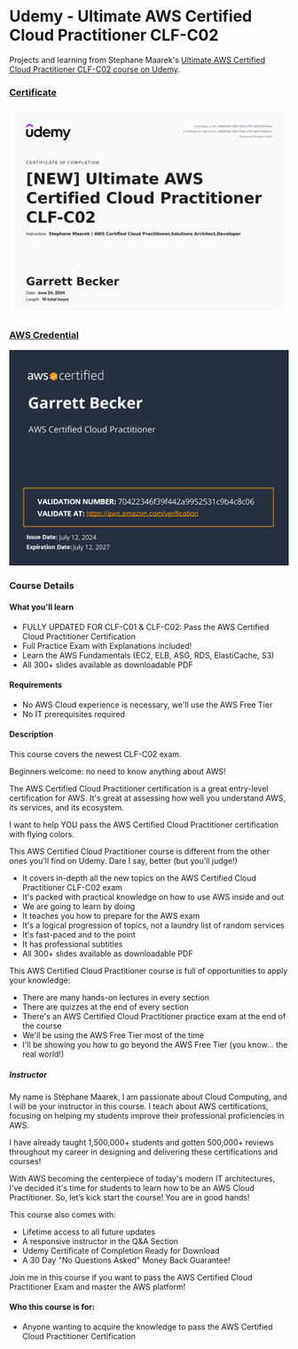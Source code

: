 # Udemy - Ultimate AWS Certified Cloud Practitioner CLF-C02

Projects and learning from Stephane Maarek's [Ultimate AWS Certified Cloud Practitioner CLF-C02 course on Udemy](https://www.udemy.com/course/aws-certified-cloud-practitioner-new/).

### [Certificate](https://www.udemy.com/certificate/UC-d8488228-3581-4fd6-b176-206341495a4e/)

!["Certificate"](./Certificate.jpg)

### [AWS Credential](https://www.credly.com/badges/12dd9f0b-416f-40ad-83ed-32aa610b115c)

!["Certificate"](./AWS%20Certified%20Cloud%20Practitioner%20certificate.jpg)

### Course Details

#### What you'll learn
- FULLY UPDATED FOR CLF-C01 & CLF-C02: Pass the AWS Certified Cloud Practitioner Certification
- Full Practice Exam with Explanations included!
- Learn the AWS Fundamentals (EC2, ELB, ASG, RDS, ElastiCache, S3)
- All 300+ slides available as downloadable PDF

#### Requirements
- No AWS Cloud experience is necessary, we'll use the AWS Free Tier
- No IT prerequisites required

#### Description
This course covers the newest CLF-C02 exam.

Beginners welcome: no need to know anything about AWS!

The AWS Certified Cloud Practitioner certification is a great entry-level certification for AWS. It's great at assessing how well you understand AWS, its services, and its ecosystem.

I want to help YOU pass the AWS Certified Cloud Practitioner certification with flying colors.

This AWS Certified Cloud Practitioner course is different from the other ones you'll find on Udemy. Dare I say, better (but you'll judge!)
- It covers in-depth all the new topics on the AWS Certified Cloud Practitioner CLF-C02 exam
- It's packed with practical knowledge on how to use AWS inside and out
- We are going to learn by doing
- It teaches you how to prepare for the AWS exam
- It's a logical progression of topics, not a laundry list of random services
- It's fast-paced and to the point
- It has professional subtitles
- All 300+ slides available as downloadable PDF

This AWS Certified Cloud Practitioner course is full of opportunities to apply your knowledge:
- There are many hands-on lectures in every section
- There are quizzes at the end of every section
- There's an AWS Certified Cloud Practitioner practice exam at the end of the course
- We'll be using the AWS Free Tier most of the time
- I'll be showing you how to go beyond the AWS Free Tier (you know... the real world!)

##### Instructor

My name is Stéphane Maarek, I am passionate about Cloud Computing, and I will be your instructor in this course. I teach about AWS certifications, focusing on helping my students improve their professional proficiencies in AWS.

I have already taught 1,500,000+ students and gotten 500,000+ reviews throughout my career in designing and delivering these certifications and courses!

With AWS becoming the centerpiece of today's modern IT architectures, I've decided it's time for students to learn how to be an AWS Cloud Practitioner. So, let’s kick start the course! You are in good hands!

This course also comes with:
- Lifetime access to all future updates
- A responsive instructor in the Q&A Section
- Udemy Certificate of Completion Ready for Download
- A 30 Day "No Questions Asked" Money Back Guarantee!

Join me in this course if you want to pass the AWS Certified Cloud Practitioner Exam and master the AWS platform!

#### Who this course is for:
- Anyone wanting to acquire the knowledge to pass the AWS Certified Cloud Practitioner Certification